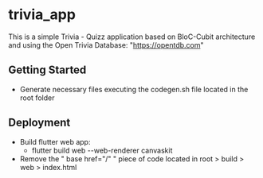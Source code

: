 # trivia_app

This is a simple Trivia - Quizz application based on BloC-Cubit architecture and using the Open Trivia Database: "https://opentdb.com"

## Getting Started

- Generate necessary files executing the codegen.sh file located in the root folder

## Deployment

- Build flutter web app:
    - flutter build web --web-renderer canvaskit
- Remove the " base href="/" " piece of code located in root > build > web > index.html
